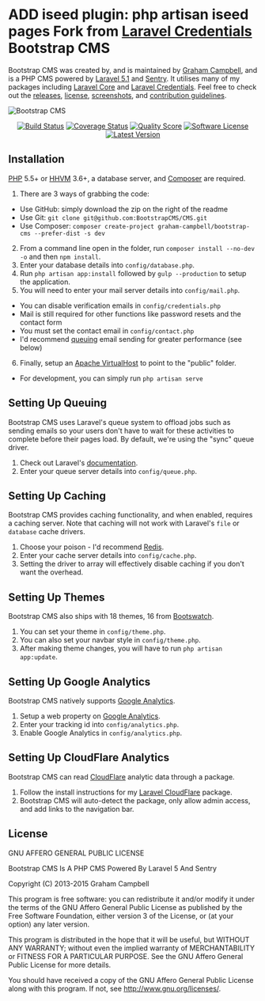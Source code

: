 ADD iseed plugin: php artisan iseed pages
Fork from [Laravel Credentials](https://github.com/BootstrapCMS/Credentials)
Bootstrap CMS
=============

Bootstrap CMS was created by, and is maintained by [Graham Campbell](https://github.com/GrahamCampbell), and is a PHP CMS powered by [Laravel 5.1](http://laravel.com) and [Sentry](https://cartalyst.com/manual/sentry). It utilises many of my packages including [Laravel Core](https://github.com/GrahamCampbell/Laravel-Core) and [Laravel Credentials](https://github.com/BootstrapCMS/Credentials). Feel free to check out the [releases](https://github.com/BootstrapCMS/CMS/releases), [license](LICENSE), [screenshots](SCREENSHOTS.md), and [contribution guidelines](CONTRIBUTING.md).

![Bootstrap CMS](https://cloud.githubusercontent.com/assets/2829600/4432327/c1ae6436-468c-11e4-84eb-4e5e546da3ff.PNG)

<p align="center">
<a href="https://travis-ci.org/BootstrapCMS/CMS"><img src="https://img.shields.io/travis/BootstrapCMS/CMS/master.svg?style=flat-square" alt="Build Status"></img></a>
<a href="https://scrutinizer-ci.com/g/BootstrapCMS/CMS/code-structure"><img src="https://img.shields.io/scrutinizer/coverage/g/BootstrapCMS/CMS.svg?style=flat-square" alt="Coverage Status"></img></a>
<a href="https://scrutinizer-ci.com/g/BootstrapCMS/CMS"><img src="https://img.shields.io/scrutinizer/g/BootstrapCMS/CMS.svg?style=flat-square" alt="Quality Score"></img></a>
<a href="LICENSE"><img src="https://img.shields.io/badge/license-AGPL%203.0-brightgreen.svg?style=flat-square" alt="Software License"></img></a>
<a href="https://github.com/BootstrapCMS/CMS/releases"><img src="https://img.shields.io/github/release/BootstrapCMS/CMS.svg?style=flat-square" alt="Latest Version"></img></a>
</p>


## Installation

[PHP](https://php.net) 5.5+ or [HHVM](http://hhvm.com) 3.6+, a database server, and [Composer](https://getcomposer.org) are required.

1. There are 3 ways of grabbing the code:
  * Use GitHub: simply download the zip on the right of the readme
  * Use Git: `git clone git@github.com:BootstrapCMS/CMS.git`
  * Use Composer: `composer create-project graham-campbell/bootstrap-cms --prefer-dist -s dev`
2. From a command line open in the folder, run `composer install --no-dev -o` and then `npm install`.
3. Enter your database details into `config/database.php`.
4. Run `php artisan app:install` followed by `gulp --production` to setup the application.
5. You will need to enter your mail server details into `config/mail.php`.
  * You can disable verification emails in `config/credentials.php`
  * Mail is still required for other functions like password resets and the contact form
  * You must set the contact email in `config/contact.php`
  * I'd recommend [queuing](#setting-up-queing) email sending for greater performance (see below)
6. Finally, setup an [Apache VirtualHost](http://httpd.apache.org/docs/current/vhosts/examples.html) to point to the "public" folder.
  * For development, you can simply run `php artisan serve`


## Setting Up Queuing

Bootstrap CMS uses Laravel's queue system to offload jobs such as sending emails so your users don't have to wait for these activities to complete before their pages load. By default, we're using the "sync" queue driver.

1. Check out Laravel's [documentation](http://laravel.com/docs/master/queues#configuration).
2. Enter your queue server details into `config/queue.php`.


## Setting Up Caching

Bootstrap CMS provides caching functionality, and when enabled, requires a caching server.
Note that caching will not work with Laravel's `file` or `database` cache drivers.

1. Choose your poison - I'd recommend [Redis](http://redis.io).
2. Enter your cache server details into `config/cache.php`.
3. Setting the driver to array will effectively disable caching if you don't want the overhead.


## Setting Up Themes

Bootstrap CMS also ships with 18 themes, 16 from [Bootswatch](http://bootswatch.com).

1. You can set your theme in `config/theme.php`.
2. You can also set your navbar style in `config/theme.php`.
3. After making theme changes, you will have to run `php artisan app:update`.


## Setting Up Google Analytics

Bootstrap CMS natively supports [Google Analytics](http://www.google.com/analytics).

1. Setup a web property on [Google Analytics](http://www.google.com/analytics).
2. Enter your tracking id into `config/analytics.php`.
3. Enable Google Analytics in `config/analytics.php`.


## Setting Up CloudFlare Analytics

Bootstrap CMS can read [CloudFlare](https://www.cloudflare.com/) analytic data through a package.

1. Follow the install instructions for my [Laravel CloudFlare](https://github.com/BootstrapCMS/CloudFlare) package.
2. Bootstrap CMS will auto-detect the package, only allow admin access, and add links to the navigation bar.


## License

GNU AFFERO GENERAL PUBLIC LICENSE

Bootstrap CMS Is A PHP CMS Powered By Laravel 5 And Sentry

Copyright (C) 2013-2015 Graham Campbell

This program is free software: you can redistribute it and/or modify
it under the terms of the GNU Affero General Public License as published by
the Free Software Foundation, either version 3 of the License, or
(at your option) any later version.

This program is distributed in the hope that it will be useful,
but WITHOUT ANY WARRANTY; without even the implied warranty of
MERCHANTABILITY or FITNESS FOR A PARTICULAR PURPOSE.  See the
GNU Affero General Public License for more details.

You should have received a copy of the GNU Affero General Public License
along with this program.  If not, see <http://www.gnu.org/licenses/>.
